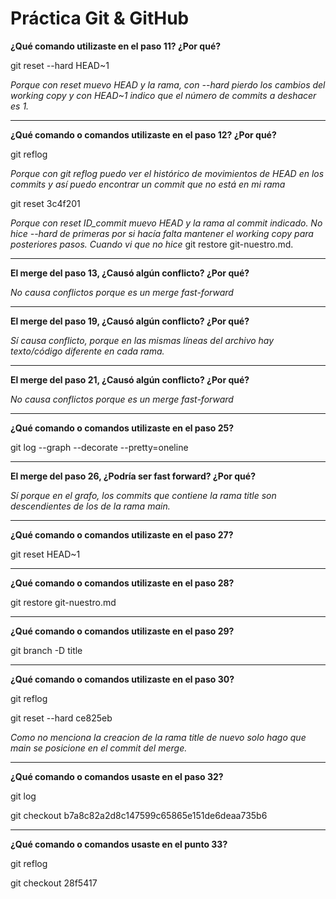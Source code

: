 # Práctica Git & GitHub


**¿Qué comando utilizaste en el paso 11? ¿Por qué?**

git reset --hard HEAD~1

*Porque con reset muevo HEAD y la rama, con --hard pierdo los cambios del working copy y con HEAD~1 indico que el número de commits a deshacer es 1.*

-------

**¿Qué comando o comandos utilizaste en el paso 12? ¿Por qué?**

git reflog

*Porque con git reflog puedo ver el histórico de movimientos de HEAD en los commits y así puedo encontrar un commit que no está en mi rama*

git reset 3c4f201

*Porque con reset ID_commit muevo HEAD y la rama al commit indicado. No hice --hard de primeras por si hacía falta mantener el working copy para posteriores pasos. Cuando vi que no hice* git restore git-nuestro.md.

-------

**El merge del paso 13, ¿Causó algún conflicto? ¿Por qué?**

*No causa conflictos porque es un merge fast-forward*

-------

**El merge del paso 19, ¿Causó algún conflicto? ¿Por qué?**

*Sí causa conflicto, porque en las mismas líneas del archivo hay texto/código diferente en cada rama.*

-------

**El merge del paso 21, ¿Causó algún conflicto? ¿Por qué?**

*No causa conflictos porque es un merge fast-forward*

-------

**¿Qué comando o comandos utilizaste en el paso 25?**

git log --graph --decorate --pretty=oneline

-------

**El merge del paso 26, ¿Podría ser fast forward? ¿Por qué?**

*Sí porque en el grafo, los commits que contiene la rama title son descendientes de los de la rama main.*

-------

**¿Qué comando o comandos utilizaste en el paso 27?**

git reset HEAD~1

-------

**¿Qué comando o comandos utilizaste en el paso 28?**

git restore git-nuestro.md

-------

**¿Qué comando o comandos utilizaste en el paso 29?**

git branch -D title

-------

**¿Qué comando o comandos utilizaste en el paso 30?**

git reflog

git reset --hard ce825eb

*Como no menciona la creacion de la rama title de nuevo solo hago que main se posicione en el commit del merge.*

-------

**¿Qué comando o comandos usaste en el paso 32?**

git log

git checkout b7a8c82a2d8c147599c65865e151de6deaa735b6

-------

**¿Qué comando o comandos usaste en el punto 33?**

git reflog

git checkout 28f5417
